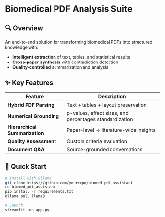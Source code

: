 # Biomedical PDF Analysis Suite

## **🔍 Overview**
An end-to-end solution for transforming biomedical PDFs into structured knowledge with:
- **Intelligent extraction** of text, tables, and statistical results
- **Cross-paper synthesis** with contradiction detection
- **Quality-controlled** summarization and analysis

## **✨ Key Features**
| Feature | Description |
|---------|-------------|
| **Hybrid PDF Parsing** | Text + tables + layout preservation |
| **Numerical Grounding** | p-values, effect sizes, and percentages standardization |
| **Hierarchical Summarization** | Paper-level → literature-wide insights |
| **Quality Assessment** | Custom criteria evaluation |
| **Document Q&A** | Source-grounded conversations |

## **🚀 Quick Start**
```bash
# Install with Ollama
git clone https://github.com/yourrepo/biomed_pdf_assistant
cd biomed_pdf_assistant
pip install -r requirements.txt
ollama pull llama3

# Launch
streamlit run app.py
```



